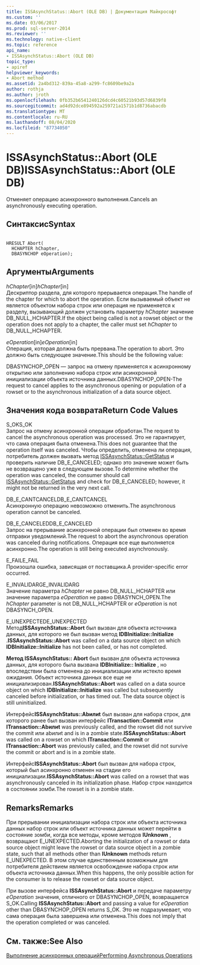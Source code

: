 ```yaml
---
title: ISSAsynchStatus::Abort (OLE DB) | Документация Майкрософт
ms.custom: ''
ms.date: 03/06/2017
ms.prod: sql-server-2014
ms.reviewer: ''
ms.technology: native-client
ms.topic: reference
api_name:
- ISSAsynchStatus::Abort (OLE DB)
topic_type:
- apiref
helpviewer_keywords:
- Abort method
ms.assetid: 2a4bd312-839a-45a8-a299-fc8609be9a2a
author: rothja
ms.author: jroth
ms.openlocfilehash: 0fb352b6541240126dcd4c60521b93d57d6839f8
ms.sourcegitcommit: ad4d92dce894592a259721a1571b1d8736abacdb
ms.translationtype: MT
ms.contentlocale: ru-RU
ms.lasthandoff: 08/04/2020
ms.locfileid: "87734050"
---
```

# <a name="issasynchstatusabort-ole-db"></a><span data-ttu-id="3a467-102">ISSAsynchStatus::Abort (OLE DB)</span><span class="sxs-lookup"><span data-stu-id="3a467-102">ISSAsynchStatus::Abort (OLE DB)</span></span>
  <span data-ttu-id="3a467-103">Отменяет операцию асинхронного выполнения.</span><span class="sxs-lookup"><span data-stu-id="3a467-103">Cancels an asynchronously executing operation.</span></span>  
  
## <a name="syntax"></a><span data-ttu-id="3a467-104">Синтаксис</span><span class="sxs-lookup"><span data-stu-id="3a467-104">Syntax</span></span>  
  
```  
  
HRESULT Abort(  
  HCHAPTER hChapter,  
  DBASYNCHOP eOperation);  
```  
  
## <a name="arguments"></a><span data-ttu-id="3a467-105">Аргументы</span><span class="sxs-lookup"><span data-stu-id="3a467-105">Arguments</span></span>  
 <span data-ttu-id="3a467-106">*hChapter*[in]</span><span class="sxs-lookup"><span data-stu-id="3a467-106">*hChapter*[in]</span></span>  
 <span data-ttu-id="3a467-107">Дескриптор раздела, для которого прерывается операция.</span><span class="sxs-lookup"><span data-stu-id="3a467-107">The handle of the chapter for which to abort the operation.</span></span> <span data-ttu-id="3a467-108">Если вызываемый объект не является объектом набора строк или операция не применяется к разделу, вызывающий должен установить параметру *hChapter* значение DB_NULL_HCHAPTER.</span><span class="sxs-lookup"><span data-stu-id="3a467-108">If the object being called is not a rowset object or the operation does not apply to a chapter, the caller must set *hChapter* to DB_NULL_HCHAPTER.</span></span>  
  
 <span data-ttu-id="3a467-109">*eOperation*[in]</span><span class="sxs-lookup"><span data-stu-id="3a467-109">*eOperation*[in]</span></span>  
 <span data-ttu-id="3a467-110">Операция, которая должна быть прервана.</span><span class="sxs-lookup"><span data-stu-id="3a467-110">The operation to abort.</span></span> <span data-ttu-id="3a467-111">Это должно быть следующее значение.</span><span class="sxs-lookup"><span data-stu-id="3a467-111">This should be the following value:</span></span>  
  
 <span data-ttu-id="3a467-112">DBASYNCHOP_OPEN — запрос на отмену применяется к асинхронному открытию или заполнению набора строк или асинхронной инициализации объекта источника данных.</span><span class="sxs-lookup"><span data-stu-id="3a467-112">DBASYNCHOP_OPEN-The request to cancel applies to the asynchronous opening or population of a rowset or to the asynchronous initialization of a data source object.</span></span>  
  
## <a name="return-code-values"></a><span data-ttu-id="3a467-113">Значения кода возврата</span><span class="sxs-lookup"><span data-stu-id="3a467-113">Return Code Values</span></span>  
 <span data-ttu-id="3a467-114">S_OK</span><span class="sxs-lookup"><span data-stu-id="3a467-114">S_OK</span></span>  
 <span data-ttu-id="3a467-115">Запрос на отмену асинхронной операции обработан.</span><span class="sxs-lookup"><span data-stu-id="3a467-115">The request to cancel the asynchronous operation was processed.</span></span> <span data-ttu-id="3a467-116">Это не гарантирует, что сама операция была отменена.</span><span class="sxs-lookup"><span data-stu-id="3a467-116">This does not guarantee that the operation itself was canceled.</span></span> <span data-ttu-id="3a467-117">Чтобы определить, отменена ли операция, потребитель должен вызвать метод [ISSAsynchStatus::GetStatus](issasynchstatus-getstatus-ole-db.md) и проверить наличие DB_E_CANCELED; однако это значение может быть не возвращено уже в следующем вызове.</span><span class="sxs-lookup"><span data-stu-id="3a467-117">To determine whether the operation was canceled, the consumer should call [ISSAsynchStatus::GetStatus](issasynchstatus-getstatus-ole-db.md) and check for DB_E_CANCELED; however, it might not be returned in the very next call.</span></span>  
  
 <span data-ttu-id="3a467-118">DB_E_CANTCANCEL</span><span class="sxs-lookup"><span data-stu-id="3a467-118">DB_E_CANTCANCEL</span></span>  
 <span data-ttu-id="3a467-119">Асинхронную операцию невозможно отменить.</span><span class="sxs-lookup"><span data-stu-id="3a467-119">The asynchronous operation cannot be canceled.</span></span>  
  
 <span data-ttu-id="3a467-120">DB_E_CANCELED</span><span class="sxs-lookup"><span data-stu-id="3a467-120">DB_E_CANCELED</span></span>  
 <span data-ttu-id="3a467-121">Запрос на прерывание асинхронной операции был отменен во время отправки уведомлений.</span><span class="sxs-lookup"><span data-stu-id="3a467-121">The request to abort the asynchronous operation was canceled during notifications.</span></span> <span data-ttu-id="3a467-122">Операция все еще выполняется асинхронно.</span><span class="sxs-lookup"><span data-stu-id="3a467-122">The operation is still being executed asynchronously.</span></span>  
  
 <span data-ttu-id="3a467-123">E_FAIL</span><span class="sxs-lookup"><span data-stu-id="3a467-123">E_FAIL</span></span>  
 <span data-ttu-id="3a467-124">Произошла ошибка, зависящая от поставщика.</span><span class="sxs-lookup"><span data-stu-id="3a467-124">A provider-specific error occurred.</span></span>  
  
 <span data-ttu-id="3a467-125">E_INVALIDARG</span><span class="sxs-lookup"><span data-stu-id="3a467-125">E_INVALIDARG</span></span>  
 <span data-ttu-id="3a467-126">Значение параметра *hChapter* не равно DB_NULL_HCHAPTER или значение параметра *eOperation* не равно DBASYNCH_OPEN.</span><span class="sxs-lookup"><span data-stu-id="3a467-126">The *hChapter* parameter is not DB_NULL_HCHAPTER or *eOperation* is not DBASYNCH_OPEN.</span></span>  
  
 <span data-ttu-id="3a467-127">E_UNEXPECTED</span><span class="sxs-lookup"><span data-stu-id="3a467-127">E_UNEXPECTED</span></span>  
 <span data-ttu-id="3a467-128">Метод**ISSAsynchStatus::Abort** был вызван для объекта источника данных, для которого не был вызван метод **IDBInitialize::Initialize** .</span><span class="sxs-lookup"><span data-stu-id="3a467-128">**ISSAsynchStatus::Abort** was called on a data source object on which **IDBInitialize::Initialize** has not been called, or has not completed.</span></span>  
  
 <span data-ttu-id="3a467-129">**Метод ISSAsynchStatus:: Abort** был вызван для объекта источника данных, для которого была вызвана **IDBInitialize:: Initialize** , но впоследствии была отменена до инициализации или истекло время ожидания. Объект источника данных все еще не инициализирован.</span><span class="sxs-lookup"><span data-stu-id="3a467-129">**ISSAsynchStatus::Abort** was called on a data source object on which **IDBInitialize::Initialize** was called but subsequently canceled before initialization, or has timed out. The data source object is still uninitialized.</span></span>  
  
 <span data-ttu-id="3a467-130">Интерфейс**ISSAsynchStatus::Abилиt** был вызван для набора строк, для которого ранее был вызван интерфейс **ITransaction::Commit** или **ITransaction::Abилиt** was previously called, and the rowset did not survive the commit или abилиt and is in a zombie state.</span><span class="sxs-lookup"><span data-stu-id="3a467-130">**ISSAsynchStatus::Abort** was called on a rowset on which **ITransaction::Commit** or **ITransaction::Abort** was previously called, and the rowset did not survive the commit or abort and is in a zombie state.</span></span>  
  
 <span data-ttu-id="3a467-131">Интерфейс**ISSAsynchStatus::Abort** был вызван для набора строк, который был асинхронно отменен на стадии его инициализации.</span><span class="sxs-lookup"><span data-stu-id="3a467-131">**ISSAsynchStatus::Abort** was called on a rowset that was asynchronously canceled in its initialization phase.</span></span> <span data-ttu-id="3a467-132">Набор строк находится в состоянии зомби.</span><span class="sxs-lookup"><span data-stu-id="3a467-132">The rowset is in a zombie state.</span></span>  
  
## <a name="remarks"></a><span data-ttu-id="3a467-133">Remarks</span><span class="sxs-lookup"><span data-stu-id="3a467-133">Remarks</span></span>  
 <span data-ttu-id="3a467-134">При прерывании инициализации набора строк или объекта источника данных набор строк или объект источника данных может перейти в состояние зомби, когда все методы, кроме методов **IUnknown** , возвращают E_UNEXPECTED.</span><span class="sxs-lookup"><span data-stu-id="3a467-134">Aborting the initialization of a rowset or data source object might leave the rowset or data source object in a zombie state, such that all methods other than **IUnknown** methods return E_UNEXPECTED.</span></span> <span data-ttu-id="3a467-135">В этом случае единственным возможным для потребителя действием является освобождение набора строк или объекта источника данных.</span><span class="sxs-lookup"><span data-stu-id="3a467-135">When this happens, the only possible action for the consumer is to release the rowset or data source object.</span></span>  
  
 <span data-ttu-id="3a467-136">При вызове интерфейса **ISSAsynchStatus::Abort** и передаче параметру *eOperation* значения, отличного от DBASYNCHOP_OPEN, возвращается S_OK.</span><span class="sxs-lookup"><span data-stu-id="3a467-136">Calling **ISSAsynchStatus::Abort** and passing a value for *eOperation* other than DBASYNCHOP_OPEN returns S_OK.</span></span> <span data-ttu-id="3a467-137">Это не подразумевает, что сама операция была завершена или отменена.</span><span class="sxs-lookup"><span data-stu-id="3a467-137">This does not imply that the operation completed or was canceled.</span></span>  
  
## <a name="see-also"></a><span data-ttu-id="3a467-138">См. также:</span><span class="sxs-lookup"><span data-stu-id="3a467-138">See Also</span></span>  
 [<span data-ttu-id="3a467-139">Выполнение асинхронных операций</span><span class="sxs-lookup"><span data-stu-id="3a467-139">Performing Asynchronous Operations</span></span>](../native-client/features/performing-asynchronous-operations.md)  
  
  
